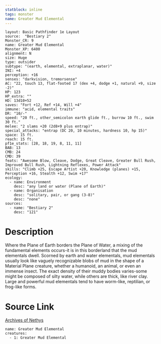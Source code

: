 ```yaml
---
statblock: inline
tags: monster
name: Greater Mud Elemental
---
```

```statblock
layout: Basic Pathfinder 1e Layout
source:  "Bestiary 2"
Monster_CR: 9
name: Greater Mud Elemental
Monster_XP: 6400
alignment: N
size: Huge
type: outsider
subtype: "(earth, elemental, extraplanar, water)"
INI: +4
perception: +16
senses: "darkvision, tremorsense"
AC: "22, touch 13, flat-footed 17 (dex +4, dodge +1, natural +9, size -2)"
HP: 123
HP_extra: ""
HD: 13d10+52
saves: "Fort +12, Ref +14, Will +4"
immune: "acid, elemental traits"
DR: "10/-"
speed: "20 ft., other_semicolon earth glide ft., burrow 10 ft., swim 30 ft."
melee: "2 slams +20 (2d8+9 plus entrap)"
special_attacks: "entrap (DC 20, 10 minutes, hardness 10, hp 15)"
space: 15 ft.
reach: 15 ft.
pf1e_stats: [28, 18, 19, 8, 11, 11]
BAB: 13
CMB: 24
CMD: 39
feats: "Awesome Blow, Cleave, Dodge, Great Cleave, Greater Bull Rush, Improved Bull Rush, Lightning Reflexes, Power Attack"
skills: "Climb +25, Escape Artist +20, Knowledge (planes) +15, Perception +16, Stealth +12, Swim +17"
ecology:
  - name: Environment
    desc: "any land or water (Plane of Earth)"
  - name: Organisation
    desc: "solitary, pair, or gang (3-8)"
    desc: "none"
sources:
  - name: "Bestiary 2"
    desc: "121"
```
# Description
Where the Plane of Earth borders the Plane of Water, a mixing of the fundamental elements occurs-it is in this borderland that the mud elementals dwell. Scorned by earth and water elementals, mud elementals usually look like vaguely recognizable blobs of mud in the shape of a Material Plane creature, whether a humanoid, an animal, or even an immense insect. The exact density of their muddy bodies varies-some might be composed of silty water, while others are thick, like river clay. Large and powerful mud elementals tend to have worm-like, reptilian, or frog-like forms.
# Source Link
[Archives of Nethys](https://aonprd.com/MonsterDisplay.aspx?ItemName=Greater%20Mud%20Elemental)
```encounter-table
name: Greater Mud Elemental
creatures:
  - 1: Greater Mud Elemental
```

